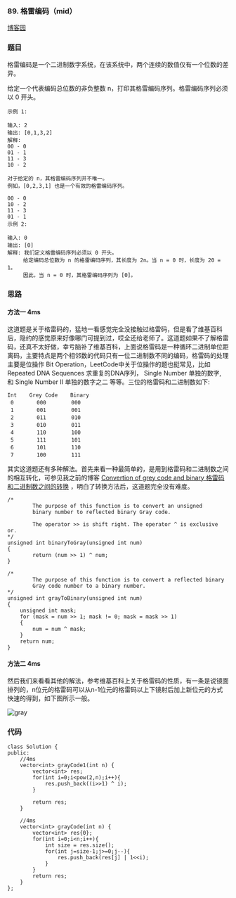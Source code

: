### 89. 格雷编码（mid）

[博客园](http://www.cnblogs.com/grandyang/p/4315649.html)

### 题目 

格雷编码是一个二进制数字系统，在该系统中，两个连续的数值仅有一个位数的差异。

给定一个代表编码总位数的非负整数 n，打印其格雷编码序列。格雷编码序列必须以 0 开头。
	
	示例 1:
	
	输入: 2
	输出: [0,1,3,2]
	解释:
	00 - 0
	01 - 1
	11 - 3
	10 - 2
	
	对于给定的 n，其格雷编码序列并不唯一。
	例如，[0,2,3,1] 也是一个有效的格雷编码序列。
	
	00 - 0
	10 - 2
	11 - 3
	01 - 1
	示例 2:
	
	输入: 0
	输出: [0]
	解释: 我们定义格雷编码序列必须以 0 开头。
	     给定编码总位数为 n 的格雷编码序列，其长度为 2n。当 n = 0 时，长度为 20 = 1。
	     因此，当 n = 0 时，其格雷编码序列为 [0]。
     
     
### 思路

#### 方法一 4ms

这道题是关于格雷码的，猛地一看感觉完全没接触过格雷码，但是看了维基百科后，隐约的感觉原来好像哪门可提到过，哎全还给老师了。这道题如果不了解格雷码，还真不太好做，幸亏脑补了维基百科，上面说格雷码是一种循环二进制单位距离码，主要特点是两个相邻数的代码只有一位二进制数不同的编码，格雷码的处理主要是位操作 Bit Operation，LeetCode中关于位操作的题也挺常见，比如 Repeated DNA Sequences 求重复的DNA序列， Single Number 单独的数字, 和  Single Number II 单独的数字之二 等等。三位的格雷码和二进制数如下:


	Int    Grey Code    Binary
	 0  　　  000        000
	 1  　　  001        001
	 2   　 　011        010
	 3   　 　010        011
	 4   　 　110        100
	 5   　 　111        101
	 6   　 　101        110
	 7   　　 100        111


其实这道题还有多种解法。首先来看一种最简单的，是用到格雷码和二进制数之间的相互转化，可参见我之前的博客 [Convertion of grey code and binary 格雷码和二进制数之间的转换](http://www.cnblogs.com/grandyang/p/4315607.html) ，明白了转换方法后，这道题完全没有难度。

```
/*
        The purpose of this function is to convert an unsigned
        binary number to reflected binary Gray code.
 
        The operator >> is shift right. The operator ^ is exclusive or.
*/
unsigned int binaryToGray(unsigned int num)
{
        return (num >> 1) ^ num;
}
 
/*
        The purpose of this function is to convert a reflected binary
        Gray code number to a binary number.
*/
unsigned int grayToBinary(unsigned int num)
{
    unsigned int mask;
    for (mask = num >> 1; mask != 0; mask = mask >> 1)
    {
        num = num ^ mask;
    }
    return num;
}
```


#### 方法二 4ms
然后我们来看看其他的解法，参考维基百科上关于格雷码的性质，有一条是说镜面排列的，n位元的格雷码可以从n-1位元的格雷码以上下镜射后加上新位元的方式快速的得到，如下图所示一般。

![gray](http://upload.wikimedia.org/wikipedia/commons/thumb/c/c1/Binary-reflected_Gray_code_construction.svg/250px-Binary-reflected_Gray_code_construction.svg.png)


### 代码

```
class Solution {
public:
    //4ms
    vector<int> grayCode1(int n) {
        vector<int> res;
        for(int i=0;i<pow(2,n);i++){
            res.push_back((i>>1) ^ i);
        }
            
        return res;
    }
    
    //4ms
    vector<int> grayCode(int n) {
        vector<int> res{0};
        for(int i=0;i<n;i++){
            int size = res.size();
            for(int j=size-1;j>=0;j--){
                res.push_back(res[j] | 1<<i);
            }
        }
        return res;
    }
};

```
